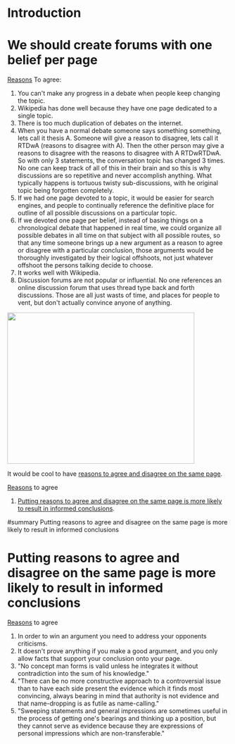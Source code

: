# Introduction #

# We should create forums with one belief per page #

[Reasons](Reasons.md)
To agree:
  1. You can't make any progress in a debate when people keep changing the topic.
  1. Wikipedia has done well because they have one page dedicated to a single topic.
  1. There is too much duplication of debates on the internet.
  1. When you have a normal debate someone says something something, lets call it thesis A. Someone will give a reason to disagree, lets call it RTDwA (reasons to disagree with A). Then the other person may give a reasons to disagree with the reasons to disagree with A RTDwRTDwA. So with only 3 statements, the conversation topic has changed 3 times. No one can keep track of all of this in their brain and so this is why discussions are so repetitive and never accomplish anything. What typically happens is tortuous twisty sub-discussions, with he original topic being forgotten completely.
  1. If we had one page devoted to a topic, it would be easier for search engines, and people to continually reference the definitive place for outline of all possible discussions on a particular topic.
  1. If we devoted one page per belief, instead of basing things on a chronological debate that happened in real time, we could organize all possible debates in all time on that subject with all possible routes, so that any time someone brings up a new argument as a reason to agree or disagree with a particular conclusion, those arguments would be thoroughly investigated by their logical offshoots, not just whatever offshoot the persons talking decide to choose.
  1. It works well with Wikipedia.
  1. Discussion forums are not popular or influential. No one references an online discussion forum that uses thread type back and forth discussions. Those are all just wasts of time, and places for people to vent, but don't actually convince anyone of anything.

<a href='http://www.youtube.com/watch?feature=player_embedded&v=T8XgPDs_pHc' target='_blank'><img src='http://img.youtube.com/vi/T8XgPDs_pHc/0.jpg' width='425' height=344 /></a>

It would be cool to have [reasons to agree and disagree on the same page](reasonstoagreeanddisagreeonthesamepage.md).

[Reasons](Reasons.md) to agree
  1. [Putting reasons to agree and disagree on the same page is more likely to result in informed conclusions](informedconclusions.md).

#summary Putting reasons to agree and disagree on the same page is more likely to result in informed conclusions

# Putting reasons to agree and disagree on the same page is more likely to result in informed conclusions #
[Reasons](Reasons.md) to agree
  1. In order to win an argument you need to address your opponents criticisms.
  1. It doesn't prove anything if you make a good argument, and you only allow facts that support your conclusion onto your page.
  1. "No concept man forms is valid unless he integrates it without contradiction into the sum of his knowledge."
  1. "There can be no more constructive approach to a controversial issue than to have each side present the evidence which it finds most convincing, always bearing in mind that authority is not evidence and that name-dropping is as futile as name-calling."
  1. "Sweeping statements and general impressions are sometimes useful in the process of getting one's bearings and thinking up a position, but they cannot serve as evidence because they are expressions of personal impressions which are non-transferable."